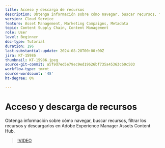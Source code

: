 ```yaml
---
title: Acceso y descarga de recursos
description: Obtenga información sobre cómo navegar, buscar recursos, filtrar los recursos y descargarlos en Adobe Experience Manager Assets Content Hub.
version: Cloud Service
feature: Asset Management, Marketing Campaigns, Metadata
topic: Content Supply Chain, Content Management
role: User
level: Beginner
doc-type: Tutorial
duration: 196
last-substantial-update: 2024-08-28T00:00:00Z
jira: KT-15986
thumbnail: KT-15986.jpeg
source-git-commit: a5f9d7ed5e79ec9ed19626bf735a45363c60c503
workflow-type: tm+mt
source-wordcount: '48'
ht-degree: 0%

---
```



# Acceso y descarga de recursos

Obtenga información sobre cómo navegar, buscar recursos, filtrar los recursos y descargarlos en Adobe Experience Manager Assets Content Hub.

>[!VIDEO](https://video.tv.adobe.com/v/3433135/?learn=on)
